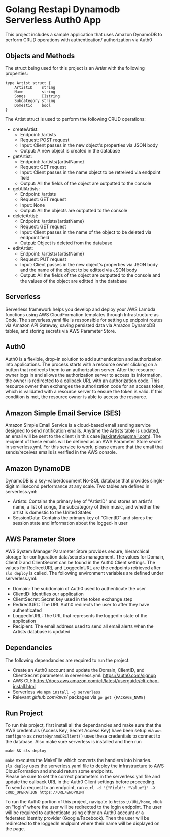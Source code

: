 
# Golang Restapi Dynamodb Serverless Auth0 App

This project includes a sample application that uses Amazon DynamoDB to perform CRUD operations with authentication/ authorization via Auth0

## Objects and Methods

The struct being used for this project is an *Artist* with the following properties:

```
type Artist struct {
	ArtistID    string
	Name        string
	Songs       []string
	Subcategory string
	Domestic    bool
}
```

The Artist struct is used to perform the following CRUD operations:

* createArtist: 
  * Endpoint: /artists
  * Request: POST request 
  * Input: Client passes in the new object's properties via JSON body
  * Output: A new object is created in the database
* getArtist:
  * Endpoint: /artists/{artistName}
  * Request: GET request 
  * Input: Client passes in the name object to be retreived via endpoint field
  * Output: All the fields of the object are outputted to the console
* getAllArtists:
  * Endpoint: /artists
  * Request: GET request 
  * Input: None
  * Output: All the objects are outputted to the console
* deleteArtist:
  * Endpoint: /artists/{artistName}
  * Request: GET request 
  * Input: Client passes in the name of the object to be deleted via endpoint field
  * Output: Object is deleted from the database
* editArtist:
  * Endpoint: /artists/{artistName}
  * Request: PUT request 
  * Input: Client passes in the new object's properties via JSON body and the name of the object to be editted via JSON body
  * Output: All the fields of the object are outputted to the console and the values of the object are editted in the database

## Serverless

Serverless framework helps you develop and deploy your AWS Lambda functions using AWS CloudFormation templates through Infrastructure as Code. The serverless.yaml file is responsible for setting up endpoint routes via Amazon API Gateway, saving persisted data via Amazon DynamoDB tables, and storing secrets via AWS Parameter Store.

## Auth0

Auth0 is a flexible, drop-in solution to add authentication and authorization into applications. The process starts with a resource owner clicking on a button that redirects them to an authorization server. After the resource owner logs in and allows the authorization server to access its information, the owner is redirected to a callback URL with an authorization code. This resource owner then exchanges the authorization code for an access token, which is validated with a resource server to ensure the token is valid. If this condition is met, the resource owner is able to access the resource.

## Amazon Simple Email Service (SES)

Amazon Simple Email Service is a cloud-based email sending service designed to send notification emails. Anytime the Artists table is updated, an email will be sent to the client (in this case jaskiratvig@gmail.com). The recipient of these emails will be defined as an AWS Parameter Store secret in serverless.yml. For this service to work, please ensure that the email that sends/receives emails is verified in the AWS console.

## Amazon DynamoDB

DynamoDB is a key-value/document No-SQL database that provides single-digit millisecond performance at any scale. Two tables are defined in serverless.yml:
* Artists: Contains the primary key of "ArtistID" and stores an artist's name, a list of songs, the subcategory of their music, and whether the artist is domestic to the United States
* SessionData: Contains the primary key of "ClientID" and stores the session state and information about the logged-in user

## AWS Parameter Store

AWS System Manager Parameter Store provides secure, hierarchical storage for configuration data/secrets management. The values for Domain, ClientID and ClientSecret can be found in the Auth0 Client settings. The values for RedirectURL and LoggedInURL are the endpoints retrieved after ``` sls deploy ``` is called. The following environment variables are defined under serverless.yml:
* Domain: The subdomain of Auth0 used to authenticate the user
* ClientID: Identifies our application
* ClientSecret: Secret key used in the token exchange step
* RedirectURL: The URL Auth0 redirects the user to after they have authenticated
* LoggedInURL: The URL that represents the loggedIn state of the application
* Recipient: The email address used to send all email alerts when the Artists database is updated

## Dependancies

The following dependancies are required to run the project:
* Create an Auth0 account and update the Domain, ClientID, and ClientSecret parameters in serverless.yml: https://auth0.com/signup
* AWS CLI: https://docs.aws.amazon.com/cli/latest/userguide/cli-chap-install.html
* Serverless via ``` npm install -g serverless ```
* Relevant *github.com/aws/* packages via ``` go get {PACKAGE_NAME} ```

## Run Project

To run this project, first install all the dependancies and make sure that the AWS credentials (Access Key, Secret Access Key) have been setup via ``` aws configure ``` as ``` createDynamoDBClient() ``` uses these credentials to connect to the database. Also make sure serverless is installed and then run

``` make && sls deploy ```

``` make ``` executes the MakeFile which converts the handlers into binaries. <br />
``` sls deploy ``` uses the serverless.yaml file to deploy the infrastructure to AWS CloudFormation and should return some endpoints. <br />
Please be sure to set the correct parameters in the serverless.yml file and update the callback URL in the Auth0 Client settings before proceeding. <br />
To send a request to an endpoint, run
``` curl -d '{"Field": "Value"}' -X CRUD_OPERATION https://URL/ENDPOINT ```

To run the Auth0 portion of this project, navigate to ``` https://URL/home ```, click on "login" where the user will be redirected to the login endpoint. The user will be required to authenticate using either an Auth0 account or a federated identity provider (Google/Facebook). Then the user will be redirected to the loggedIn endpoint where their name will be displayed on the page.